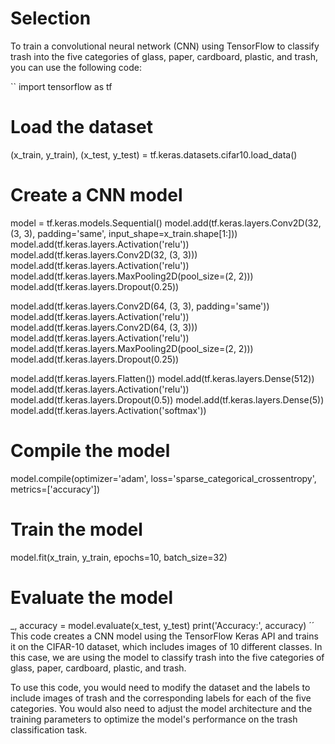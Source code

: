 # Selection
To train a convolutional neural network (CNN) using TensorFlow to classify trash into the five categories of glass, paper, cardboard, plastic, and trash, you can use the following code:

``
import tensorflow as tf

# Load the dataset
(x_train, y_train), (x_test, y_test) = tf.keras.datasets.cifar10.load_data()

# Create a CNN model
model = tf.keras.models.Sequential()
model.add(tf.keras.layers.Conv2D(32, (3, 3), padding='same', input_shape=x_train.shape[1:]))
model.add(tf.keras.layers.Activation('relu'))
model.add(tf.keras.layers.Conv2D(32, (3, 3)))
model.add(tf.keras.layers.Activation('relu'))
model.add(tf.keras.layers.MaxPooling2D(pool_size=(2, 2)))
model.add(tf.keras.layers.Dropout(0.25))

model.add(tf.keras.layers.Conv2D(64, (3, 3), padding='same'))
model.add(tf.keras.layers.Activation('relu'))
model.add(tf.keras.layers.Conv2D(64, (3, 3)))
model.add(tf.keras.layers.Activation('relu'))
model.add(tf.keras.layers.MaxPooling2D(pool_size=(2, 2)))
model.add(tf.keras.layers.Dropout(0.25))

model.add(tf.keras.layers.Flatten())
model.add(tf.keras.layers.Dense(512))
model.add(tf.keras.layers.Activation('relu'))
model.add(tf.keras.layers.Dropout(0.5))
model.add(tf.keras.layers.Dense(5))
model.add(tf.keras.layers.Activation('softmax'))

# Compile the model
model.compile(optimizer='adam',
              loss='sparse_categorical_crossentropy',
              metrics=['accuracy'])

# Train the model
model.fit(x_train, y_train, epochs=10, batch_size=32)

# Evaluate the model
_, accuracy = model.evaluate(x_test, y_test)
print('Accuracy:', accuracy)
´´
This code creates a CNN model using the TensorFlow Keras API and trains it on the CIFAR-10 dataset, which includes images of 10 different classes. In this case, we are using the model to classify trash into the five categories of glass, paper, cardboard, plastic, and trash.

To use this code, you would need to modify the dataset and the labels to include images of trash and the corresponding labels for each of the five categories. You would also need to adjust the model architecture and the training parameters to optimize the model's performance on the trash classification task.
